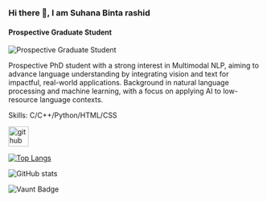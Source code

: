 ### Hi there 👋, I am Suhana Binta rashid
#### Prospective Graduate Student
![Prospective Graduate Student](https://z-p3-scontent.fdac12-1.fna.fbcdn.net/v/t1.6435-9/145029362_2744406732489878_9102169826872654924_n.jpg?stp=dst-jpg_s960x960&_nc_cat=106&ccb=1-7&_nc_sid=cc71e4&_nc_ohc=W6H-3Lq3zLQQ7kNvgGVcRaD&_nc_zt=23&_nc_ht=z-p3-scontent.fdac12-1.fna&_nc_gid=AQE1MoNFHPbZl8-lx5Akr_b&oh=00_AYB1vrL08W5WRTUSgVfJFoG7tucFfNWQUsy4XeFk86-4sQ&oe=674E7191)


Prospective PhD student with a strong interest in Multimodal NLP, aiming to advance language understanding by integrating vision and text for impactful, real-world applications. Background in natural language processing and machine learning, with a focus on applying AI to low-resource language contexts.

Skills: C/C++/Python/HTML/CSS



[<img src='https://cdn.jsdelivr.net/npm/simple-icons@3.0.1/icons/github.svg' alt='github' height='40'>](https://github.com/Suhana-1804037)  

[![Top Langs](https://github-readme-stats.vercel.app/api/top-langs/?username=Suhana-1804037)](https://github.com/anuraghazra/github-readme-stats)

![GitHub stats](https://github-readme-stats.vercel.app/api?username=Suhana-1804037&show_icons=true)  

![Vaunt Badge](https://api.vaunt.dev/v1/github/entities/Suhana-1804037/contributions?format=svg&private=false)  

